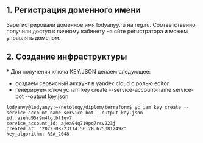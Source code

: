 ## 1. Регистрация доменного имени  
Зарегистрировали доменное имя lodyanyy.ru на reg.ru. Соответственно, получили доступ к личному кабинету на сйте регистратора и можем управлять доменом.  

## 2. Создание инфраструктуры  

\* Для получения ключа KEY.JSON делаем следующее:
 - создаем сервисный аккаунт в yandex cloud с ролью editor
 - генерируем ключ yc iam key create --service-account-name service-bot --output key.json
```
lodyanyy@lodyanyy:~/netology/diplom/terraform$ yc iam key create --service-account-name service-bot --output key.json
id: ajehd95r9n4lgtbt1qv7
service_account_id: ajea94q719pq7rsv223j
created_at: "2022-08-23T14:56:28.675381249Z"
key_algorithm: RSA_2048
```
